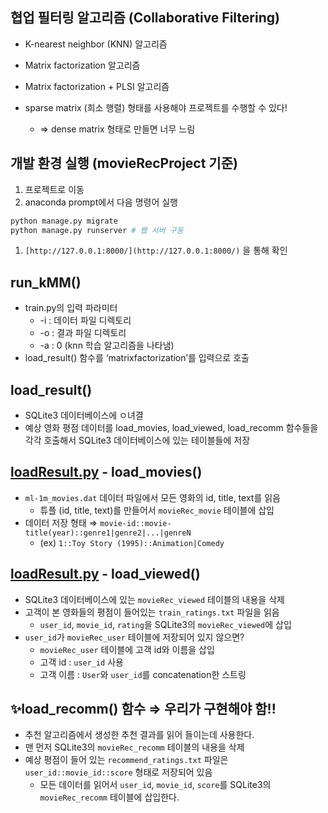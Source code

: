 ## 협업 필터링 알고리즘 (Collaborative Filtering)

- K-nearest neighbor (KNN) 알고리즘
- Matrix factorization 알고리즘
- Matrix factorization + PLSI 알고리즘

- sparse matrix (희소 행렬) 형태를 사용해야 프로젝트를 수행할 수 있다!
    - ⇒ dense matrix 형태로 만들면 너무 느림

## 개발 환경 실행 (movieRecProject 기준)

1. 프로젝트로 이동
2. anaconda prompt에서 다음 명령어 실행

```bash
python manage.py migrate
python manage.py runserver # 웹 서버 구동
```

1. `[http://127.0.0.1:8000/](http://127.0.0.1:8000/)` 을 통해 확인

## run_kMM()

- train.py의 입력 파라미터
    - -i : 데이터 파일 디렉토리
    - -o : 결과 파일 디렉토리
    - -a : 0 (knn 학습 알고리즘을 나타냄)
- load_result() 함수를 ‘matrixfactorization’를 입력으로 호출

## load_result()

- SQLite3 데이터베이스에 ㅇ녀결
- 예상 영화 평점 데이터를 load_movies, load_viewed, load_recomm 함수들을 각각 호출해서 SQLite3 데이터베이스에 있는 테이블들에 저장

## [loadResult.py](http://loadResult.py) - load_movies()

- `ml-1m_movies.dat` 데이터 파일에서 모든 영화의 id, title, text를 읽음
    - 튜플 (id, title, text)를 만들어서 `movieRec_movie` 테이블에 삽입
- 데이터 저장 형태 ⇒ `movie-id::movie-title(year)::genre1|genre2|...|genreN`
    - (ex) `1::Toy Story (1995)::Animation|Comedy`
    

## [loadResult.py](http://loadResult.py) - load_viewed()

- SQLite3 데이터베이스에 있는 `movieRec_viewed` 테이블의 내용을 삭제
- 고객이 본 영화들의 평점이 들어있는 `train_ratings.txt` 파일을 읽음
    - `user_id`, `movie_id`, `rating`을 SQLite3의 `movieRec_viewed`에 삽입
- `user_id`가 `movieRec_user` 테이블에 저장되어 있지 않으면?
    - `movieRec_user` 테이블에 고객 id와 이름을 삽입
    - 고객 id : `user_id` 사용
    - 고객 이름 : `User`와 `user_id`를 concatenation한 스트링
    

## ✨load_recomm() 함수 ⇒ 우리가 구현해야 함!!

- 추천 알고리즘에서 생성한 추천 결과를 읽어 들이는데 사용한다.
- 맨 먼저 SQLite3의 `movieRec_recomm` 테이블의 내용을 삭제
- 예상 평점이 들어 있는 `recommend_ratings.txt` 파일은 `user_id::movie_id::score` 형태로 저장되어 있음
    - 모든 데이터를 읽어서 `user_id`, `movie_id`, `score`를 SQLite3의 `movieRec_recomm` 테이블에 삽입한다.